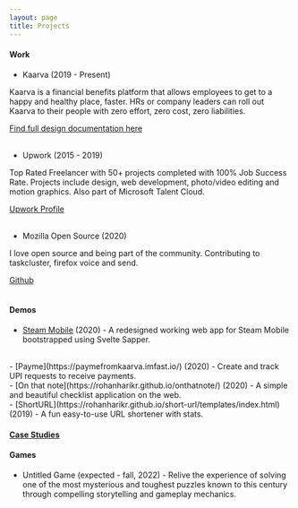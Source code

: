 ```yaml
---
layout: page
title: Projects
---
```


#### Work
- Kaarva (2019 - Present)

Kaarva is a financial benefits platform that allows employees to get to a happy and healthy place, faster. HRs or company leaders can roll out Kaarva to their people with zero effort, zero cost, zero liabilities.

[Find full design documentation here](https://kaarvadesign.now.sh/)  
<br>
- Upwork (2015 - 2019)

Top Rated Freelancer with 50+ projects completed with 100% Job Success Rate. Projects include design, web development, photo/video editing and motion graphics. Also part of Microsoft Talent Cloud.

[Upwork Profile](https://www.upwork.com/freelancers/~019a529e93d0125d71)  
<br>
- Mozilla Open Source (2020)

I love open source and being part of the community. Contributing to taskcluster, firefox voice and send.

[Github](https://www.github.com/rohanharikr)
<br>
<br>
#### Demos
- [Steam Mobile](https://steammobile.now.sh/) (2020) - A redesigned working web app for Steam Mobile bootstrapped using Svelte Sapper.  
<br>  
- [Payme](https://paymefromkaarva.imfast.io/) (2020) - Create and track UPI requests to receive payments.  
<br>  
- [On that note](https://rohanharikr.github.io/onthatnote/) (2020) - A simple and beautiful checklist application on the web.  
<br>
- [ShortURL](https://rohanharikr.github.io/short-url/templates/index.html) (2019) - A fun easy-to-use URL shortener with stats.  
<br>  

#### [Case Studies](https://uxdesign.cc/@design.rohan)

#### Games
- Untitled Game (expected - fall, 2022) - Relive the experience of solving one of the most mysterious and toughest puzzles known to this century through compelling storytelling and gameplay mechanics.

